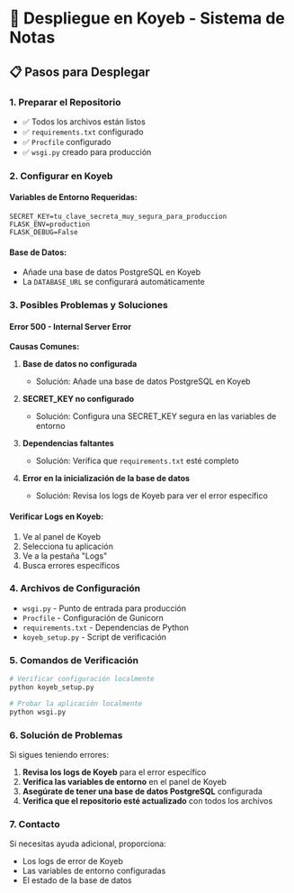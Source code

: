 # 🚀 Despliegue en Koyeb - Sistema de Notas

## 📋 Pasos para Desplegar

### 1. Preparar el Repositorio
- ✅ Todos los archivos están listos
- ✅ `requirements.txt` configurado
- ✅ `Procfile` configurado
- ✅ `wsgi.py` creado para producción

### 2. Configurar en Koyeb

#### Variables de Entorno Requeridas:
```
SECRET_KEY=tu_clave_secreta_muy_segura_para_produccion
FLASK_ENV=production
FLASK_DEBUG=False
```

#### Base de Datos:
- Añade una base de datos PostgreSQL en Koyeb
- La `DATABASE_URL` se configurará automáticamente

### 3. Posibles Problemas y Soluciones

#### Error 500 - Internal Server Error

**Causas Comunes:**
1. **Base de datos no configurada**
   - Solución: Añade una base de datos PostgreSQL en Koyeb

2. **SECRET_KEY no configurado**
   - Solución: Configura una SECRET_KEY segura en las variables de entorno

3. **Dependencias faltantes**
   - Solución: Verifica que `requirements.txt` esté completo

4. **Error en la inicialización de la base de datos**
   - Solución: Revisa los logs de Koyeb para ver el error específico

#### Verificar Logs en Koyeb:
1. Ve al panel de Koyeb
2. Selecciona tu aplicación
3. Ve a la pestaña "Logs"
4. Busca errores específicos

### 4. Archivos de Configuración

- `wsgi.py` - Punto de entrada para producción
- `Procfile` - Configuración de Gunicorn
- `requirements.txt` - Dependencias de Python
- `koyeb_setup.py` - Script de verificación

### 5. Comandos de Verificación

```bash
# Verificar configuración localmente
python koyeb_setup.py

# Probar la aplicación localmente
python wsgi.py
```

### 6. Solución de Problemas

Si sigues teniendo errores:

1. **Revisa los logs de Koyeb** para el error específico
2. **Verifica las variables de entorno** en el panel de Koyeb
3. **Asegúrate de tener una base de datos PostgreSQL** configurada
4. **Verifica que el repositorio esté actualizado** con todos los archivos

### 7. Contacto

Si necesitas ayuda adicional, proporciona:
- Los logs de error de Koyeb
- Las variables de entorno configuradas
- El estado de la base de datos

